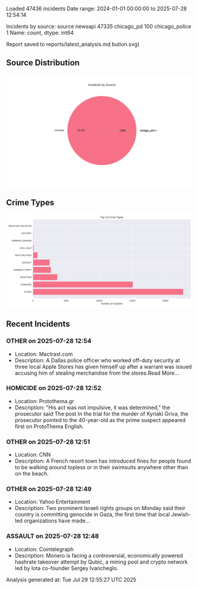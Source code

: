 
Loaded 47436 incidents
Date range: 2024-01-01 00:00:00 to 2025-07-28 12:54:14

Incidents by source:
source
newsapi           47335
chicago_pd          100
chicago_police        1
Name: count, dtype: int64

Report saved to reports/latest_analysis.md
bution.svg)

## Source Distribution
![Source Distribution](images/source_distribution.svg)

## Crime Types
![Crime Types](images/crime_types.svg)

## Recent Incidents

### OTHER on 2025-07-28 12:54
- Location: Mactrast.com
- Description: A Dallas police officer who worked off-duty security at three local Apple Stores has given himself up after a warrant was issued accusing him of stealing merchandise from the stores.Read More...


### HOMICIDE on 2025-07-28 12:52
- Location: Protothema.gr
- Description: "His act was not impulsive, it was determined," the prosecutor said
The post In the trial for the murder of Kyriaki Griva, the prosecutor pointed to the 40-year-old as the prime suspect appeared first on ProtoThema English.


### OTHER on 2025-07-28 12:51
- Location: CNN
- Description: A French resort town has introduced fines for people found to be walking around topless or in their swimsuits anywhere other than on the beach.


### OTHER on 2025-07-28 12:49
- Location: Yahoo Entertainment
- Description: Two prominent Israeli rights groups on Monday said their country is committing genocide in Gaza, the first time that local Jewish-led organizations have made...


### ASSAULT on 2025-07-28 12:48
- Location: Cointelegraph
- Description: Monero is facing a controversial, economically powered hashrate takeover attempt by Qubic, a mining pool and crypto network led by Iota co-founder Sergey Ivancheglo.

Analysis generated at: Tue Jul 29 12:55:27 UTC 2025
